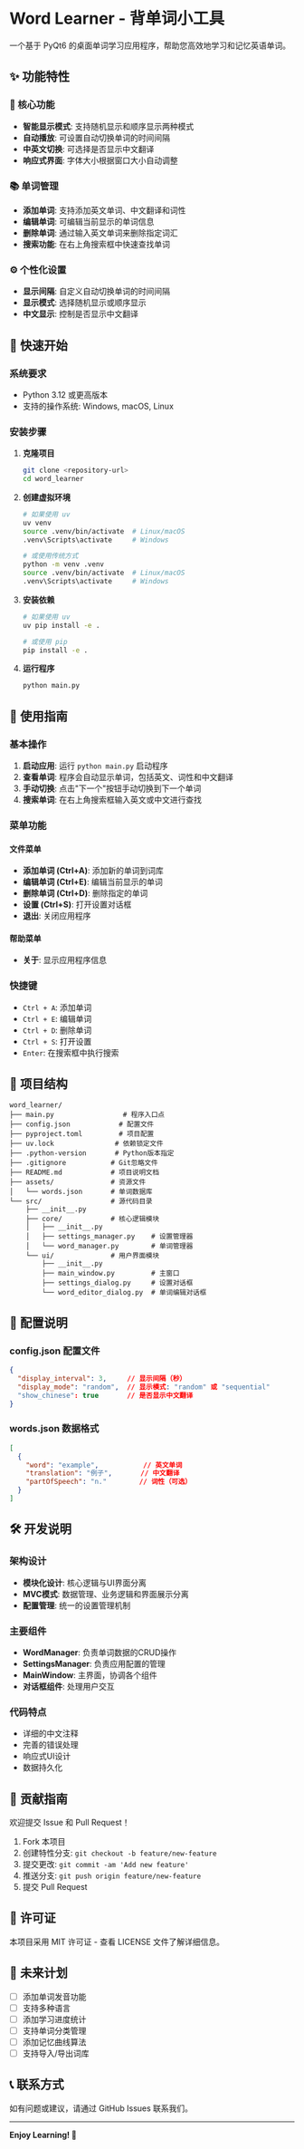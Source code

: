# Word Learner - 背单词小工具

一个基于 PyQt6 的桌面单词学习应用程序，帮助您高效地学习和记忆英语单词。

## ✨ 功能特性

### 🎯 核心功能
- **智能显示模式**: 支持随机显示和顺序显示两种模式
- **自动播放**: 可设置自动切换单词的时间间隔
- **中英文切换**: 可选择是否显示中文翻译
- **响应式界面**: 字体大小根据窗口大小自动调整

### 📚 单词管理
- **添加单词**: 支持添加英文单词、中文翻译和词性
- **编辑单词**: 可编辑当前显示的单词信息
- **删除单词**: 通过输入英文单词来删除指定词汇
- **搜索功能**: 在右上角搜索框中快速查找单词

### ⚙️ 个性化设置
- **显示间隔**: 自定义自动切换单词的时间间隔
- **显示模式**: 选择随机显示或顺序显示
- **中文显示**: 控制是否显示中文翻译

## 🚀 快速开始

### 系统要求
- Python 3.12 或更高版本
- 支持的操作系统: Windows, macOS, Linux

### 安装步骤

1. **克隆项目**
   ```bash
   git clone <repository-url>
   cd word_learner
   ```

2. **创建虚拟环境**
   ```bash
   # 如果使用 uv
   uv venv
   source .venv/bin/activate  # Linux/macOS
   .venv\Scripts\activate     # Windows

   # 或使用传统方式
   python -m venv .venv
   source .venv/bin/activate  # Linux/macOS
   .venv\Scripts\activate     # Windows
   ```

3. **安装依赖**
   ```bash
   # 如果使用 uv
   uv pip install -e .

   # 或使用 pip
   pip install -e .
   ```

4. **运行程序**
   ```bash
   python main.py
   ```

## 📖 使用指南

### 基本操作

1. **启动应用**: 运行 `python main.py` 启动程序
2. **查看单词**: 程序会自动显示单词，包括英文、词性和中文翻译
3. **手动切换**: 点击"下一个"按钮手动切换到下一个单词
4. **搜索单词**: 在右上角搜索框输入英文或中文进行查找

### 菜单功能

#### 文件菜单
- **添加单词 (Ctrl+A)**: 添加新的单词到词库
- **编辑单词 (Ctrl+E)**: 编辑当前显示的单词
- **删除单词 (Ctrl+D)**: 删除指定的单词
- **设置 (Ctrl+S)**: 打开设置对话框
- **退出**: 关闭应用程序

#### 帮助菜单
- **关于**: 显示应用程序信息

### 快捷键
- `Ctrl + A`: 添加单词
- `Ctrl + E`: 编辑单词
- `Ctrl + D`: 删除单词
- `Ctrl + S`: 打开设置
- `Enter`: 在搜索框中执行搜索

## 📁 项目结构

```
word_learner/
├── main.py                 # 程序入口点
├── config.json            # 配置文件
├── pyproject.toml         # 项目配置
├── uv.lock               # 依赖锁定文件
├── .python-version       # Python版本指定
├── .gitignore           # Git忽略文件
├── README.md            # 项目说明文档
├── assets/              # 资源文件
│   └── words.json       # 单词数据库
└── src/                 # 源代码目录
    ├── __init__.py
    ├── core/            # 核心逻辑模块
    │   ├── __init__.py
    │   ├── settings_manager.py    # 设置管理器
    │   └── word_manager.py        # 单词管理器
    └── ui/              # 用户界面模块
        ├── __init__.py
        ├── main_window.py         # 主窗口
        ├── settings_dialog.py     # 设置对话框
        └── word_editor_dialog.py  # 单词编辑对话框
```

## 🔧 配置说明

### config.json 配置文件
```json
{
  "display_interval": 3,     // 显示间隔（秒）
  "display_mode": "random",  // 显示模式: "random" 或 "sequential"
  "show_chinese": true       // 是否显示中文翻译
}
```

### words.json 数据格式
```json
[
  {
    "word": "example",           // 英文单词
    "translation": "例子",       // 中文翻译
    "partOfSpeech": "n."        // 词性（可选）
  }
]
```

## 🛠️ 开发说明

### 架构设计
- **模块化设计**: 核心逻辑与UI界面分离
- **MVC模式**: 数据管理、业务逻辑和界面展示分离
- **配置管理**: 统一的设置管理机制

### 主要组件
- **WordManager**: 负责单词数据的CRUD操作
- **SettingsManager**: 负责应用配置的管理
- **MainWindow**: 主界面，协调各个组件
- **对话框组件**: 处理用户交互

### 代码特点
- 详细的中文注释
- 完善的错误处理
- 响应式UI设计
- 数据持久化

## 🤝 贡献指南

欢迎提交 Issue 和 Pull Request！

1. Fork 本项目
2. 创建特性分支: `git checkout -b feature/new-feature`
3. 提交更改: `git commit -am 'Add new feature'`
4. 推送分支: `git push origin feature/new-feature`
5. 提交 Pull Request

## 📄 许可证

本项目采用 MIT 许可证 - 查看 LICENSE 文件了解详细信息。

## 🎯 未来计划

- [ ] 添加单词发音功能
- [ ] 支持多种语言
- [ ] 添加学习进度统计
- [ ] 支持单词分类管理
- [ ] 添加记忆曲线算法
- [ ] 支持导入/导出词库

## 📞 联系方式

如有问题或建议，请通过 GitHub Issues 联系我们。

---

**Enjoy Learning! 🎉**
